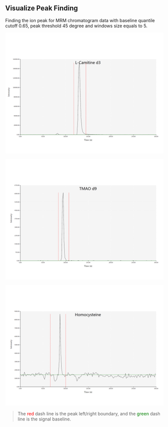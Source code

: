 ## Visualize Peak Finding

Finding the ion peak for MRM chromatogram data with baseline quantile cutoff 0.65, peak threshold 45 degree and windows size equals to 5.

![](./L_Camitine-d3_chromatogram.png)

![](./TMAO-d9_chromatogram.png)

![](./Homocysteine_chromatogram.png)

> The <span style="color:red">red</span> dash line is the peak left/right boundary, and the <span style="color:green;">green</span> dash line is the signal baseline. 